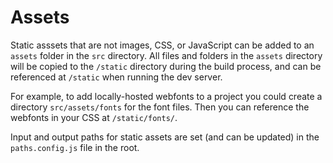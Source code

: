 # Assets

Static asssets that are not images, CSS, or JavaScript can be added to an `assets` folder in the `src` directory. All files and folders in the `assets` directory will be copied to the `/static` directory during the build process, and can be referenced at `/static` when running the dev server.

For example, to add locally-hosted webfonts to a project you could create a directory `src/assets/fonts` for the font files. Then you can reference the webfonts in your CSS at `/static/fonts/`.

Input and output paths for static assets are set (and can be updated) in the `paths.config.js` file in the root.